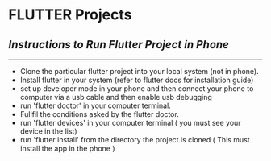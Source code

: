 # **FLUTTER Projects**

## **_Instructions to Run Flutter Project in Phone_**

---

- Clone the particular flutter project into your local system (not in phone).
- Install flutter in your system (refer to flutter docs for installation guide)
- set up developer mode in your phone and then connect your phone to computer via a usb cable and then enable usb debugging
- run 'flutter doctor' in your computer terminal.
- Fullfil  the conditions asked by the flutter doctor.
- run 'flutter devices' in your computer terminal ( you must see your device in the list)
- run 'flutter install' from the directory the project is cloned ( This must install the app in the phone )
